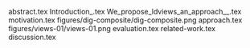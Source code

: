 abstract.tex
Introduction_.tex
We_propose_ldviews_an_approach__.tex
motivation.tex
figures/dig-composite/dig-composite.png
approach.tex
figures/views-01/views-01.png
evaluation.tex
related-work.tex
discussion.tex